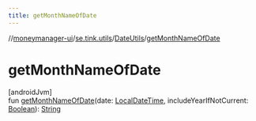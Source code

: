```yaml
---
title: getMonthNameOfDate
---
```

//[moneymanager-ui](../../../index.html)/[se.tink.utils](../index.html)/[DateUtils](index.html)/[getMonthNameOfDate](get-month-name-of-date.html)



# getMonthNameOfDate



[androidJvm]\
fun [getMonthNameOfDate](get-month-name-of-date.html)(date: [LocalDateTime](https://developer.android.com/reference/kotlin/java/time/LocalDateTime.html), includeYearIfNotCurrent: [Boolean](https://kotlinlang.org/api/latest/jvm/stdlib/kotlin/-boolean/index.html)): [String](https://kotlinlang.org/api/latest/jvm/stdlib/kotlin/-string/index.html)




